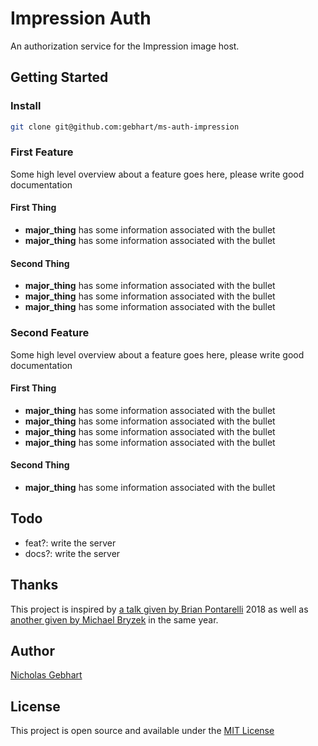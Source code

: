 # Impression Auth

An authorization service for the Impression image host.

## Getting Started

### Install

```bash
git clone git@github.com:gebhart/ms-auth-impression
```

### First Feature

Some high level overview about a feature goes here, please write good documentation

#### First Thing

-   **major_thing** has some information associated with the bullet
-   **major_thing** has some information associated with the bullet

#### Second Thing

-   **major_thing** has some information associated with the bullet
-   **major_thing** has some information associated with the bullet
-   **major_thing** has some information associated with the bullet

### Second Feature

Some high level overview about a feature goes here, please write good documentation

#### First Thing

-   **major_thing** has some information associated with the bullet
-   **major_thing** has some information associated with the bullet
-   **major_thing** has some information associated with the bullet
-   **major_thing** has some information associated with the bullet

#### Second Thing

-   **major_thing** has some information associated with the bullet

## Todo

-   feat?: write the server
-   docs?: write the server

## Thanks

This project is inspired by [a talk given by Brian Pontarelli][1] 2018 as well as [another given by Michael Bryzek][2] in the same year.

## Author

[Nicholas Gebhart][4]

## License

This project is open source and available under the [MIT License][3]

[1]: https://www.youtube.com/watch?v=SLc3cTlypwM
[2]: https://www.youtube.com/watch?v=j6ow-UemzBc
[3]: https://gebhart.dev/
[4]: LICENSE
